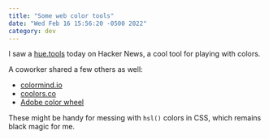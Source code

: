 ```yaml
---
title: "Some web color tools"
date: "Wed Feb 16 15:56:20 -0500 2022"
category: dev
---
```


I saw a [hue.tools][1] today on Hacker News, a cool tool for playing with
colors.

A coworker shared a few others as well:

- [colormind.io][2]
- [coolors.co][3]
- [Adobe color wheel][4]

These might be handy for messing with `hsl()` colors in CSS, which remains
black magic for me.

[1]: https://hue.tools/
[2]: http://colormind.io/
[3]: https://coolors.co/dbcfb0-bfc8ad-90b494-718f94-545775
[4]: https://color.adobe.com/create/color-wheel

